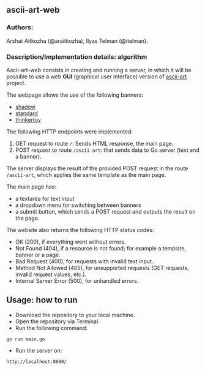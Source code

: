 ## ascii-art-web

### Authors:

Arshat Aitkozha (@araitkozha), Ilyas Telman (@itelman).

### Description/Implementation details: algorithm

Ascii-art-web consists in creating and running a server, in which it will be possible to use a web **GUI** (graphical user interface) version of [ascii-art](../ascii-art) project.

The webpage allows the use of the following banners:

- [shadow](../ascii-art/shadow.txt)
- [standard](../ascii-art/standard.txt)
- [thinkertoy](../ascii-art/thinkertoy.txt)

The following HTTP endpoints were implemented:

1. GET request to route `/`: Sends HTML response, the main page.
2. POST request to route `/ascii-art`: that sends data to Go server (text and a banner).

The server displays the result of the provided POST request in the route `/ascii-art`, which applies the same template as the main page.

The main page has:

- a textarea for text input
- a dropdown menu for switching between banners
- a submit button, which sends a POST request and outputs the result on the page.

The website also returns the following HTTP status codes:

- OK (200), if everything went without errors.
- Not Found (404), if a resource is not found; for example a template, banner or a page.
- Bad Request (400), for requests with invalid text input.
- Method Not Allowed (405), for unsupported requests (GET requests, invalid request values, etc.).
- Internal Server Error (500), for unhandled errors.

## Usage: how to run

- Download the repository to your local machine.
- Open the repository via Terminal.
- Run the following command:
```console
go run main.go
```
- Run the server on:
```console
http://localhost:8080/
```